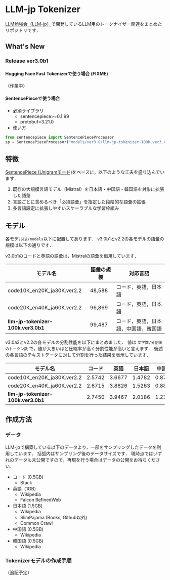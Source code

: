 # LLM-jp Tokenizer
[LLM勉強会（LLM-jp）](https://llm-jp.nii.ac.jp/)で開発しているLLM用のトークナイザー関連をまとめたリポジトリです．

## What's New
### Release ver3.0b1
#### Hugging Face Fast Tokenizerで使う場合 (**FIXME**)
（作業中）

#### SentencePieceで使う場合
- 必須ライブラリ
  - sentencepiece>=0.1.99
  - protobuf<3.21.0
- 使い方
```Python
from sentencepiece import SentencePieceProcessor
sp = SentencePieceProcessor("models/ver3.0/llm-jp-tokenizer-100k.ver3.0b1.model")
```

## 特徴
[SentencePiece (Unigramモード)](https://github.com/google/sentencepiece)をベースに，以下のような工夫を盛り込んでいます．

1. 既存の大規模言語モデル（Mistral）を日本語・中国語・韓国語を対象に拡張した語彙
2. 言語ごとに含めるべき「必須語彙」を指定した段階的な語彙の拡張
3. 多言語設定に拡張しやすいスケーラブルな学習枠組み

## モデル
各モデルは`/models`以下に配置してあります．
v3.0b1とv2.2の各モデルの語彙の規模は以下の通りです．

v3.0b1のコードと英語の語彙は，Mistralの語彙を借用しています．


| モデル名 | 語彙の規模 | 対応言語 |
| --- | --- | --- |
| code10K_en20K_ja30K.ver2.2        | 48,588 | コード，英語，日本語 |
| code20K_en40K_ja60K.ver2.2        | 96,869 | コード，英語，日本語 |
| **llm-jp-tokenizer-100k.ver3.0b1** | 99,487 | コード，英語，日本語，中国語，韓国語 |


v3.0a2とv2.2の各モデルの分割性能を以下にまとめました．
値は `文字数/分割後のトークン数` で，値が大きいほど圧縮率が高く分割性能が高いと言えます．
後述の各言語のテキストデータに対して分割を行った結果を表示しています．

|モデル名|コード|英語|日本語|中国語|韓国語|
|--|--|--|--|--|--|
|code10K_en20K_ja30K.ver2.2  |2.5742|3.6677|1.4782|0.8757|0.4689|
|code20K_en40K_ja60K.ver2.2  |2.6715|3.8826|1.5263|0.8845|0.4697|
|**llm-jp-tokenizer-100k.ver3.0b1**|2.7450|3.9467|2.0186|1.2370|2.0428|

## 作成方法
### データ
LLM-jpで構築している以下のデータより，一部をサンプリングしたデータを利用しています．
括弧内はサンプリング後のデータサイズです．
現時点ではいずれのデータも未公開ですので，再現を行う場合はデータの公開をお待ちください．

- コード (0.5GB)
  - Stack
- 英語（1GB）
  - Wikipedia
  - Falcon RefinedWeb
- 日本語 (1.5GB)
  - Wikipedia
  - SlimPajama (Books, Github以外)
  - Common Crawl
- 中国語 (0.5GB)
  - Wikipedia
- 韓国語 (0.5GB)
  - Wikipedia



### Tokenizerモデルの作成手順
（追記予定）
